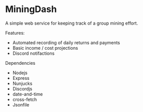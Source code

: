# MiningDash
A simple web service for keeping track of a group mining effort.

Features:
- Automated recording of daily returns and payments
- Basic income / cost projections
- Discord notifactions

Dependencies
- Nodejs
- Express
- Nunjucks
- Discordjs
- date-and-time
- cross-fetch
- Jsonfile




